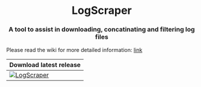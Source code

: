 <h1 align="center">LogScraper</h1>

<h3 align="center">A tool to assist in downloading, concatinating and filtering log files</h3>

Please read the wiki for more detailed information: [link](https://github.com/Rambo3000/LogScraper/wiki)

| Download latest release                                                                                                        |
|-----------------------------------------------------------------------------------------------------------------------|
| [![LogScraper](https://img.shields.io/badge/master-latest-green.svg)](https://github.com/Rambo3000/LogScraper/releases/latest) |
